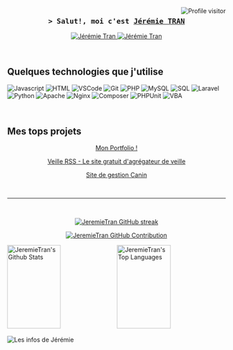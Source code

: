 <a href="https://komarev.com/ghpvc/?username=JeremieTran">
  <img align="right" src="https://komarev.com/ghpvc/?username=JeremieTran&label=Visitors&color=0e75b6&style=flat" alt="Profile visitor" />
</a>


<!-- [![wakatime](https://wakatime.com/badge/user/eebb3dd8-d9b2-40de-9b88-6fd6cac99dbc.svg)](https://wakatime.com/@eebb3dd8-d9b2-40de-9b88-6fd6cac99dbc) -->

<!-- Intro  -->
<h3 align="center">
        <samp>&gt; Salut!, moi c'est
                <b><a target="_blank" href="https://jeremietran.fr">Jérémie TRAN</a></b>
        </samp>
</h3>

<p align="center">
 <a href="https://jeremietran.fr" target="blank">
  <img src="https://img.shields.io/badge/Website-DC143C?style=for-the-badge&logo=medium&logoColor=white" alt="Jérémie Tran" />
 </a>
 <a href="https://linkedin.com/in/jeremietran" target="_blank">
  <img src="https://img.shields.io/badge/LinkedIn-0077B5?style=for-the-badge&logo=linkedin&logoColor=white" alt="Jérémie Tran"/>
 </a>
</p>
<br />

## Quelques technologies que j'utilise

![Javascript](https://img.shields.io/badge/Javascript-F0DB4F?style=for-the-badge&labelColor=black&logo=javascript&logoColor=F0DB4F)
![HTML](https://img.shields.io/badge/HTML5-E34F26?style=for-the-badge&logo=html5&logoColor=white)
![VSCode](https://img.shields.io/badge/Visual_Studio-0078d7?style=for-the-badge&logo=visual%20studio&logoColor=white)
![Git](https://img.shields.io/badge/Git-F05032?style=for-the-badge&logo=git&logoColor=white)
![PHP](https://img.shields.io/badge/PHP-777BB4?style=for-the-badge&logo=php&logoColor=white)
![MySQL](https://img.shields.io/badge/MySQL-4479A1?style=for-the-badge&logo=mysql&logoColor=white)
![SQL](https://img.shields.io/badge/SQL-F80000?style=for-the-badge&logo=sql&logoColor=white)
![Laravel](https://img.shields.io/badge/Laravel-FF2D20?style=for-the-badge&logo=laravel&logoColor=white)
![Python](https://img.shields.io/badge/Python-3776AB?style=for-the-badge&logo=python&logoColor=white)
![Apache](https://img.shields.io/badge/Apache-D22128?style=for-the-badge&logo=apache&logoColor=white)
![Nginx](https://img.shields.io/badge/Nginx-009639?style=for-the-badge&logo=nginx&logoColor=white)
![Composer](https://img.shields.io/badge/Composer-885630?style=for-the-badge&logo=composer&logoColor=white)
![PHPUnit](https://img.shields.io/badge/PHPUnit-3C873A?style=for-the-badge&logo=phpunit&logoColor=white)
![VBA](https://img.shields.io/badge/VBA-4479A1?style=for-the-badge&logo=vba&logoColor=white)


<br/>

## Mes tops projets

<p align="center">
  <a href="https://jeremietran.fr/" target="_blank">
    Mon Portfolio !
  </a>
</p>
<p align="center">
  <a href="https://veillerss.jeremietran.fr/" target="_blank">
    Veille RSS - Le site gratuit d'agrégateur de veille
  </a>
</p>
<p align="center">
  <a href="https://canin.jeremietran.fr/" target="_blank">
    Site de gestion Canin
  </a>
</p>
<br/>
<hr/>
<br/>

<p align="center">
  <a href="https://github.com/JeremieTran">
    <img src="https://github-readme-streak-stats.herokuapp.com/?user=JeremieTran&theme=radical&border=7F3FBF&background=0D1117" alt="JeremieTran GitHub streak"/>
  </a>
</p>

<p align="center">
  <a href="https://github.com/JeremieTran">
    <img src="https://github-profile-summary-cards.vercel.app/api/cards/profile-details?username=JeremieTran&theme=radical" alt="JeremieTran GitHub Contribution"/>
  </a>
</p>

<a> 
    <a href="https://github.com/JeremieTran"><img alt="JeremieTran's Github Stats" src="https://denvercoder1-github-readme-stats.vercel.app/api?username=JeremieTran&show_icons=true&count_private=true&theme=react&border_color=7F3FBF&bg_color=0D1117&title_color=F85D7F&icon_color=F8D866" height="192px" width="49.5%"/></a>
  <a href="https://github.com/JeremieTran"><img alt="JeremieTran's Top Languages" src="https://denvercoder1-github-readme-stats.vercel.app/api/top-langs/?username=JeremieTran&langs_count=8&layout=compact&theme=react&border_color=7F3FBF&bg_color=0D1117&title_color=F85D7F&icon_color=F8D866" height="192px" width="49.5%"/></a>
  <br/>
</a>


![Les infos de Jérémie](https://github-readme-activity-graph.vercel.app/graph?username=JeremieTran&custom_title=Jeremie%20TRAN's%20GitHub%20Activity%20Graph&bg_color=0D1117&color=7F3FBF&line=7F3FBF&point=7F3FBF&area_color=FFFFFF&title_color=FFFFFF&area=true)

